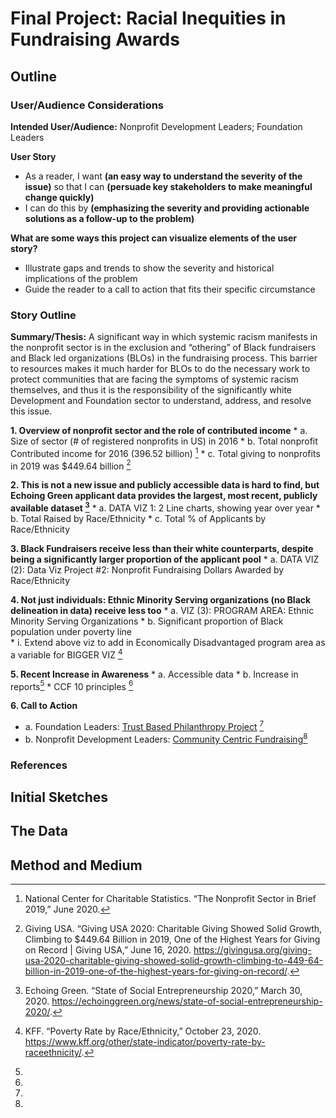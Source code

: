 # Final Project: Racial Inequities in Fundraising Awards


## Outline
### User/Audience Considerations
**Intended User/Audience:** Nonprofit Development Leaders; Foundation Leaders


**User Story**
* As a reader, I want **(an easy way to understand the severity of the issue)** so that I can **(persuade key stakeholders to make meaningful change quickly)**
* I can do this by **(emphasizing the severity and providing actionable solutions as a follow-up to the problem)**

**What are some ways this project can visualize elements of the user story?**
* Illustrate gaps and trends to show the severity and historical implications of the problem
* Guide the reader to a call to action that fits their specific circumstance


### Story Outline
**Summary/Thesis:** A significant way in which systemic racism manifests in the nonprofit sector is in the exclusion and “othering” of Black fundraisers and Black led organizations (BLOs) in the fundraising process. This barrier to resources makes it much harder for BLOs to do the necessary work to protect communities that are facing the symptoms of systemic racism themselves, and thus it is the responsibility of the significantly white Development and Foundation sector to understand, address, and resolve this issue.

 **1. Overview of nonprofit sector and the role of contributed income**
    * a.	Size of sector (# of registered nonprofits in US) in 2016 
    * b.	Total nonprofit Contributed income for 2016 (396.52 billion) [^1] 
    * c.	Total giving to nonprofits in 2019 was $449.64 billion [^2]
    
    
 **2. This is not a new issue and publicly accessible data is hard to find, but Echoing Green applicant data provides the largest, most recent, publicly available dataset [^3]**
    * a.	DATA VIZ 1: 2 Line charts, showing year over year
    * b.	Total Raised by Race/Ethnicity
    * c.	Total % of Applicants by Race/Ethnicity
    
    
 **3. Black Fundraisers receive less than their white counterparts, despite being a significantly larger proportion of the applicant pool**
    * a.	DATA VIZ (2): Data Viz Project #2: Nonprofit Fundraising Dollars Awarded by Race/Ethnicity
    
    
 **4. Not just individuals: Ethnic Minority Serving organizations (no Black delineation in data) receive less too**
    * a.	VIZ (3): PROGRAM AREA: Ethnic Minority Serving Organizations
    * b.	Significant proportion of Black population under poverty line  
      * i.	Extend above viz to add in Economically Disadvantaged program area as a variable for BIGGER VIZ [^4]
      
 **5. Recent Increase in Awareness**
    * a. Accessible data 
    * b. Increase in reports[^5]
    * CCF 10 principles [^6]
    
 **6. Call to Action**
 * a. Foundation Leaders: [Trust Based Philanthropy Project](https://trustbasedphilanthropy.org/) [^7]
 * b. Nonprofit Development Leaders: [Community Centric Fundraising](https://communitycentricfundraising.org/)[^8]

 

### References
[^1]: National Center for Charitable Statistics. “The Nonprofit Sector in Brief 2019,” June 2020.

[^2]: Giving USA. “Giving USA 2020: Charitable Giving Showed Solid Growth, Climbing to $449.64 Billion in 2019, One of the Highest Years for Giving on Record | Giving USA,” June 16, 2020. https://givingusa.org/giving-usa-2020-charitable-giving-showed-solid-growth-climbing-to-449-64-billion-in-2019-one-of-the-highest-years-for-giving-on-record/.

[^3]: Echoing Green. “State of Social Entrepreneurship 2020,” March 30, 2020. https://echoinggreen.org/news/state-of-social-entrepreneurship-2020/.

[^4]: KFF. “Poverty Rate by Race/Ethnicity,” October 23, 2020. https://www.kff.org/other/state-indicator/poverty-rate-by-raceethnicity/.

[^5]:

[^6]:

[^7]:

[^8]:

## Initial Sketches

## The Data

## Method and Medium
